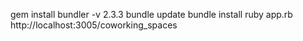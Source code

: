 gem install bundler -v 2.3.3
bundle update
bundle install
ruby app.rb
http://localhost:3005/coworking_spaces